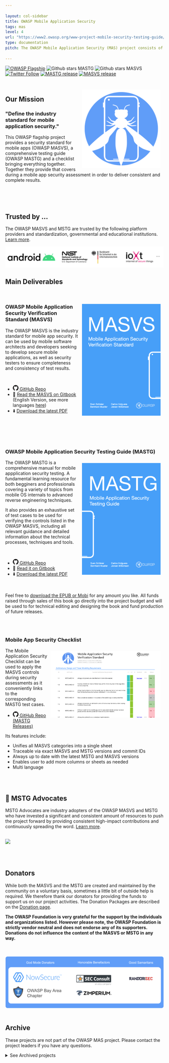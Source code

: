 ```yaml
---

layout: col-sidebar
title: OWASP Mobile Application Security
tags: mas
level: 4
url: "https://www2.owasp.org/www-project-mobile-security-testing-guide/"
type: documentation
pitch: The OWASP Mobile Application Security (MAS) project consists of a series of documents that establish a security standard for mobile apps and a comprehensive testing guide that covers the processes, techniques, and tools used during a mobile application security assessment, as well as an exhaustive set of test cases that enables testers to deliver consistent and complete results.

---
```

[![OWASP Flagship](https://img.shields.io/badge/owasp-flagship%20project-48A646.svg)](https://www.owasp.org/index.php/Category:OWASP_Project#tab=Project_Inventory)
![Github stars MASTG](https://img.shields.io/github/stars/OWASP/owasp-mstg?label=Stars%20MSTG&style=social)
![Github stars MASVS](https://img.shields.io/github/stars/OWASP/owasp-masvs?label=Stars%20MASVS&style=social)
[![Twitter Follow](https://img.shields.io/twitter/follow/OWASP_MSTG.svg?style=social&label=Follow)](https://twitter.com/OWASP_MSTG)
[![MASTG release](https://img.shields.io/github/v/release/OWASP/owasp-mstg?label=MSTG%20release%20version)](https://github.com/OWASP/owasp-mstg/releases)
[![MASVS release](https://img.shields.io/github/v/release/OWASP/owasp-masvs?label=MASVS%20release%20version)](https://github.com/OWASP/owasp-masvs/releases)

<br>

<img align="right" style="padding: 10px;" width="250px" src="assets/images/logo_circle.png" />

## Our Mission

### "Define the industry standard for mobile application security."

This OWASP flagship project provides a security standard for mobile apps (OWASP MASVS), a comprehensive testing guide (OWASP MASTG) and a checklist bringing everything together. Together they provide  that covers during a mobile app security assessment in order to deliver consistent and complete results.

<br><br><br>

## Trusted by ...

The OWASP MASVS and MSTG are trusted by the following platform providers and standardization, governmental and educational institutions. [Learn more](https://github.com/OWASP/owasp-mstg/blob/master/Document/0x02b-MASVS-MSTG-Adoption.md).

<a href="https://github.com/OWASP/owasp-mstg/blob/master/Document/0x02b-MASVS-MSTG-Adoption.md">
<img src="assets/images/trusted-by-logos.png"/>
</a>

<br>

## Main Deliverables

<br>

<a href="https://github.com/OWASP/owasp-masvs/discussions/categories/big-masvs-refactoring"><img align="right" style="padding: 10px;" width="250px" src="assets/images/masvs-cover.png"></a>

### OWASP Mobile Application Security Verification Standard (MASVS)

The OWASP MASVS is the industry standard for mobile app security. It can be used by mobile software architects and developers seeking to develop secure mobile applications, as well as security testers to ensure completeness and consistency of test results.

<br>

- <a href="https://github.com/OWASP/owasp-masvs/"><img src="assets/images/GitHub_logo.png" width="18px"> GitHub Repo</a>
- 📖 [Read the MASVS on Gitbook](https://mobile-security.gitbook.io/masvs/) (English Version, see more languages [here](https://github.com/OWASP/owasp-masvs#masvs-translations))
- ⬇️ [Download the latest PDF](https://github.com/OWASP/owasp-masvs/releases/latest)

<br><br><br><br>

### OWASP Mobile Application Security Testing Guide (MASTG)

<img align="right" style="padding: 10px;" width="250px" src="assets/images/mastg-cover.png" />

The OWASP MASTG is a comprehensive manual for mobile appplication security testing. A fundamental learning resource for both begginers and professionals covering a variety of topics from mobile OS internals to advanced reverse engineering techniques.

It also provides an exhaustive set of test cases to be used for verifying the controls listed in the OWASP MASVS, including all relevant guidance and detailed information about the technical processes, techniques and tools.

<br>

- <a href="https://github.com/OWASP/owasp-mstg/"><img src="assets/images/GitHub_logo.png" width="18px"> GitHub Repo</a>
- 📖 [Read it on Gitbook](https://mobile-security.gitbook.io/mobile-security-testing-guide/)
- ⬇️ [Download the latest PDF](https://github.com/OWASP/owasp-mstg/releases/latest)

<br>

Feel free to [download the EPUB or Mobi](https://leanpub.com/mobile-security-testing-guide) for any amount you like. All funds raised through sales of this book go directly into the project budget and will be used to for technical editing and designing the book and fund production of future releases.

<br><br>

### Mobile App Security Checklist

<img align="right" style="padding: 10px;" width="350px" src="assets/images/checklist_en_filled.png" />

The Mobile Application Security Checklist can be used to apply the MASVS controls during security assessments as it conveniently links to the corresponding MASTG test cases.

- <a href="https://github.com/OWASP/owasp-mstg/releases/latest"><img src="assets/images/GitHub_logo.png" width="18px"> GitHub Repo (MASTG Releases)</a>

Its features include:

- Unifies all MASVS categories into a single sheet
- Traceable via exact MASVS and MSTG versions and commit IDs
- Always up to date with the latest MSTG and MASVS versions
- Enables user to add more columns or sheets as needed
- Multi language

<br><br>

## 🥇 MSTG Advocates

MSTG Advocates are industry adopters of the OWASP MASVS and MSTG who have invested a significant and consistent amount of resources to push the project forward by providing consistent high-impact contributions and continuously spreading the word. [Learn more](https://github.com/OWASP/owasp-mstg/blob/master/Document/0x02c-Acknowledgements.md#our-mstg-advocates).

<br>

<a href="https://github.com/OWASP/owasp-mstg/blob/master/Document/0x02c-Acknowledgements.md#our-mstg-advocates">
<img src="https://raw.githubusercontent.com/OWASP/owasp-mstg/master/Document/Images/Other/nowsecure-logo.png" width="200px;" />
</a>

<br><br>

## Donators

While both the MASVS and the MSTG are created and maintained by the community on a voluntary basis, sometimes a little bit of outside help is required. We therefore thank our donators for providing the funds to support us on our project activities. The Donation Packages are described on the [Donation page](https://github.com/OWASP/owasp-mstg/blob/master/docs/donate.md).

**The OWASP Foundation is very grateful for the support by the individuals and organizations listed. However please note, the OWASP Foundation is strictly vendor neutral and does not endorse any of its supporters. Donations do not influence the content of the MASVS or MSTG in any way.**

<br><br>
<img src="assets/images/Donators/donators.png"/>
<br><br>

## Archive

These projects are not part of the OWASP MAS project. Please contact the project leaders if you have any questions.

<details>
    <summary>See Archived projects</summary>

| Project | Project Leaders | Description | Last Release |
| --- | ----- | ----------------- | --- |
| [Android CK](https://github.com/Flo354/Androick) | Florian Pradines | A python tool to help in forensics analysis on android. | 2014 |
| [Damn Vulnerable iOS Application](https://damnvulnerableiosapp.com/) | Prateek Gianchandani | An iOS application that is damn vulnerable. Its main goal is to provide a platform to mobile security enthusiasts/professionals or students to test their iOS penetration testing skills in a legal environment. | 2018 |
| [iGoat Tool Project](https://wiki.owasp.org/index.php/OWASP_iGoat_Tool_Project) | Swaroop Yermalkar | A learning tool for iOS developers (iPhone, iPad, etc.). It was inspired by the WebGoat project, and has a similar conceptual flow to it. | 2017 |
| [Mobile Top Ten](https://wiki.owasp.org/index.php/OWASP_Mobile_Top_10) | Jason Haddix, Daniel Miessler, Jonathan Carter, Milan Singh Thakur | The OWASP Mobile Security top 10 is created to raise awareness for the current mobile security issues. Note that this project has not been migrated yet: See this archive site and this archive site for the older resources. | 2016 |
| [Seraphimdroid](https://owasp.org/www-project-seraphimdroid/) | Nikola Milosevic, Kartik Kholi | A privacy and security protection app for Android devices. | 2016 |

</details>
